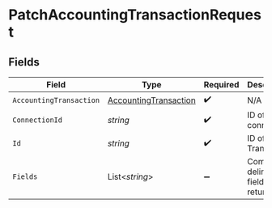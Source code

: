 # PatchAccountingTransactionRequest


## Fields

| Field                                                                     | Type                                                                      | Required                                                                  | Description                                                               |
| ------------------------------------------------------------------------- | ------------------------------------------------------------------------- | ------------------------------------------------------------------------- | ------------------------------------------------------------------------- |
| `AccountingTransaction`                                                   | [AccountingTransaction](../../Models/Components/AccountingTransaction.md) | :heavy_check_mark:                                                        | N/A                                                                       |
| `ConnectionId`                                                            | *string*                                                                  | :heavy_check_mark:                                                        | ID of the connection                                                      |
| `Id`                                                                      | *string*                                                                  | :heavy_check_mark:                                                        | ID of the Transaction                                                     |
| `Fields`                                                                  | List<*string*>                                                            | :heavy_minus_sign:                                                        | Comma-delimited fields to return                                          |